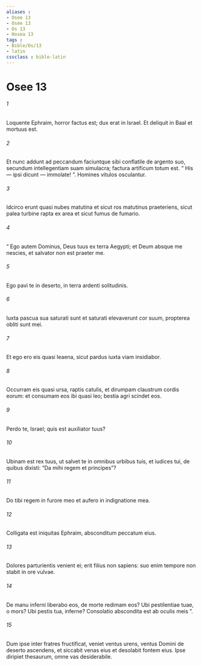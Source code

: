 ```yaml
---
aliases : 
- Osee 13
- Osée 13
- Os 13
- Hosea 13
tags : 
- Bible/Os/13
- latin
cssclass : bible-latin
---
```


# Osee 13

###### 1
Loquente Ephraim, horror factus est; dux erat in Israel. Et deliquit in Baal et mortuus est.
###### 2
Et nunc addunt ad peccandum faciuntque sibi conflatile de argento suo, secundum intellegentiam suam simulacra; factura artificum totum est. “ His — ipsi dicunt — immolate! ”. Homines vitulos osculantur.
###### 3
Idcirco erunt quasi nubes matutina et sicut ros matutinus praeteriens, sicut palea turbine rapta ex area et sicut fumus de fumario.
###### 4
“ Ego autem Dominus, Deus tuus ex terra Aegypti; et Deum absque me nescies, et salvator non est praeter me.
###### 5
Ego pavi te in deserto, in terra ardenti solitudinis.
###### 6
Iuxta pascua sua saturati sunt et saturati elevaverunt cor suum, propterea obliti sunt mei.
###### 7
Et ego ero eis quasi leaena, sicut pardus iuxta viam insidiabor.
###### 8
Occurram eis quasi ursa, raptis catulis, et dirumpam claustrum cordis eorum: et consumam eos ibi quasi leo; bestia agri scindet eos.
###### 9
Perdo te, Israel; quis est auxiliator tuus?
###### 10
Ubinam est rex tuus, ut salvet te in omnibus urbibus tuis, et iudices tui, de quibus dixisti: “Da mihi regem et principes”?
###### 11
Do tibi regem in furore meo et aufero in indignatione mea.
###### 12
Colligata est iniquitas Ephraim, absconditum peccatum eius.
###### 13
Dolores parturientis venient ei; erit filius non sapiens: suo enim tempore non stabit in ore vulvae.
###### 14
De manu inferni liberabo eos, de morte redimam eos? Ubi pestilentiae tuae, o mors? Ubi pestis tua, inferne? Consolatio abscondita est ab oculis meis ”.
###### 15
Dum ipse inter fratres fructificat, veniet ventus urens, ventus Domini de deserto ascendens, et siccabit venas eius et desolabit fontem eius. Ipse diripiet thesaurum, omne vas desiderabile.
